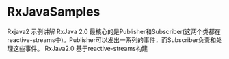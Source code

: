 # RxJavaSamples
Rxjava2 示例讲解
RxJava 2.0 最核心的是Publisher和Subscriber(这两个类都在reactive-streams中)。Publisher可以发出一系列的事件，而Subscriber负责和处理这些事件。
RxJava2.0 基于reactive-streams构建
